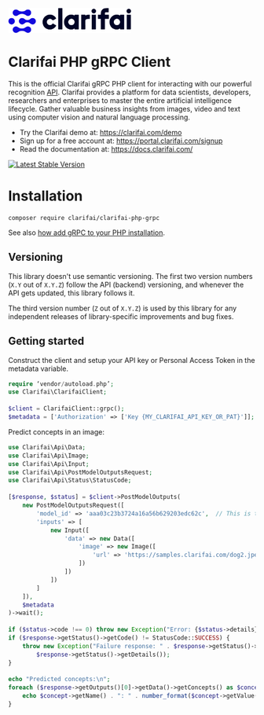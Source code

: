 ![Clarifai logo](docs/logo.png)

# Clarifai PHP gRPC Client

This is the official Clarifai gRPC PHP client for interacting with our powerful recognition
[API](https://docs.clarifai.com).
Clarifai provides a platform for data scientists, developers, researchers and enterprises to master the entire
artificial intelligence lifecycle. Gather valuable business insights from images, video and text using computer vision
and natural language processing.

* Try the Clarifai demo at: https://clarifai.com/demo
* Sign up for a free account at: https://portal.clarifai.com/signup
* Read the documentation at: https://docs.clarifai.com/


[![Latest Stable Version](https://poser.pugx.org/clarifai/clarifai-php-grpc/version)](https://packagist.org/packages/clarifai/clarifai-php-grpc)


# Installation

```
composer require clarifai/clarifai-php-grpc
```

See also [how add gRPC to your PHP installation](https://grpc.io/docs/languages/php/quickstart/).

## Versioning

This library doesn't use semantic versioning. The first two version numbers (`X.Y` out of `X.Y.Z`) follow the API (backend) versioning, and
whenever the API gets updated, this library follows it.

The third version number (`Z` out of `X.Y.Z`) is used by this library for any independent releases of library-specific improvements and bug fixes.

## Getting started

Construct the client and setup your API key or Personal Access Token in the metadata variable.

```php
require ‘vendor/autoload.php’;
use Clarifai\ClarifaiClient;

$client = ClarifaiClient::grpc();
$metadata = ['Authorization' => ['Key {MY_CLARIFAI_API_KEY_OR_PAT}']];
```

Predict concepts in an image:

```php
use Clarifai\Api\Data;
use Clarifai\Api\Image;
use Clarifai\Api\Input;
use Clarifai\Api\PostModelOutputsRequest;
use Clarifai\Api\Status\StatusCode;

[$response, $status] = $client->PostModelOutputs(
    new PostModelOutputsRequest([
        'model_id' => 'aaa03c23b3724a16a56b629203edc62c',  // This is the ID of the publicly available General model.
        'inputs' => [
            new Input([
                'data' => new Data([
                    'image' => new Image([
                        'url' => 'https://samples.clarifai.com/dog2.jpeg'
                    ])
                ])
            ])
        ]
    ]),
    $metadata
)->wait();

if ($status->code !== 0) throw new Exception("Error: {$status->details}");
if ($response->getStatus()->getCode() != StatusCode::SUCCESS) {
    throw new Exception("Failure response: " . $response->getStatus()->getDescription() . " " .
        $response->getStatus()->getDetails());
}

echo "Predicted concepts:\n";
foreach ($response->getOutputs()[0]->getData()->getConcepts() as $concept) {
    echo $concept->getName() . ": " . number_format($concept->getValue(), 2) . "\n";
}
```
